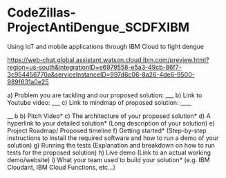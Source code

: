 # CodeZillas-ProjectAntiDengue_SCDFXIBM
Using IoT and mobile applications through IBM Cloud to fight dengue


https://web-chat.global.assistant.watson.cloud.ibm.com/preview.html?region=us-south&integrationID=e6979558-e5a3-49cb-86f7-3c954456770a&serviceInstanceID=997d6c06-8a26-4de6-9500-989f631a0e25


a) Problem you are tackling and our proposed solution: ___
b) Link to Youtube video: ___
c) Link to mindmap of proposed solution: ____


__
b
b) Pitch Video*
c) The architecture of your proposed solution*
d) A hyperlink to your detailed solution* (Long description of your solution)
e) Project Roadmap/ Proposed timeline
f) Getting started* (Step-by-step instructions to install the required software and how
to run a demo of your solution)
g) Running the tests (Explanation and breakdown on how to run tests for the proposed
solution)
h) Live demo (Link to an actual working demo/website)
i) What your team used to build your solution* (e.g. IBM Cloudant, IBM Cloud
Functions, etc...)
